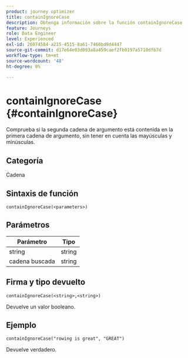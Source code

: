 ```yaml
---
product: journey optimizer
title: containIgnoreCase
description: Obtenga información sobre la función containIgnoreCase
feature: Journeys
role: Data Engineer
level: Experienced
exl-id: 26074584-a215-4515-8a61-7460bd9d4447
source-git-commit: d17e64e03d093a8a459caef2fb0197a5710dfb7d
workflow-type: tm+mt
source-wordcount: '48'
ht-degree: 0%

---
```


# containIgnoreCase {#containIgnoreCase}

Comprueba si la segunda cadena de argumento está contenida en la primera cadena de argumento, sin tener en cuenta las mayúsculas y minúsculas.

## Categoría

Cadena

## Sintaxis de función

`containIgnoreCase(<parameters>)`

## Parámetros

| Parámetro | Tipo |
|-----------|------------------|
| string | string |
| cadena buscada | string |

## Firma y tipo devuelto

`containIgnoreCase(<string>,<string>)`

Devuelve un valor booleano.

## Ejemplo

`containIgnoreCase("rowing is great", "GREAT")`

Devuelve verdadero.

